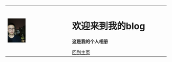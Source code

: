 <table border="0">
  <tr>
    <td width="40%">
      <img src="/IMG20180502193525.jpg" width="30%">
    </td>
    <td width="60%">
      <h1>欢迎来到我的blog</h1>
      <p><b>这是我的个人相册</b></p>
      <a href="/index.html">回到主页</a>
    </td>
  </tr>
</table>
